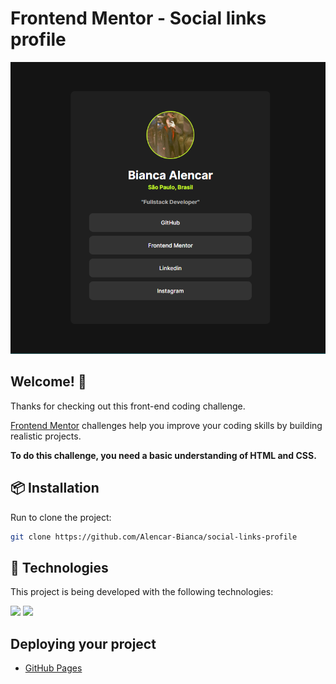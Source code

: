 # Frontend Mentor - Social links profile

![Design preview for the Social links profile coding challenge](./template.png)

## Welcome! 👋

Thanks for checking out this front-end coding challenge.

[Frontend Mentor](https://www.frontendmentor.io) challenges help you improve your coding skills by building realistic projects.

**To do this challenge, you need a basic understanding of HTML and CSS.**

## 📦 Installation

Run to clone the project:

```bash
git clone https://github.com/Alencar-Bianca/social-links-profile
```
## 🚀 Technologies

This project is being developed with the following technologies:

<img height="25" src="https://user-images.githubusercontent.com/25181517/192158954-f88b5814-d510-4564-b285-dff7d6400dad.png"> 
<img height="25" src="https://user-images.githubusercontent.com/25181517/183898674-75a4a1b1-f960-4ea9-abcb-637170a00a75.png">

## Deploying your project

- [GitHub Pages](https://alencar-bianca.github.io/social-links-profile/)

